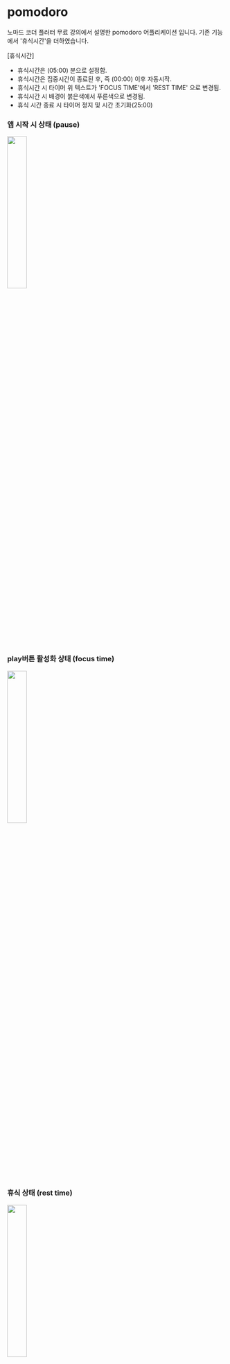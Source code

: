 # pomodoro

노마드 코더 플러터 무료 강의에서 설명한 pomodoro 어플리케이션 입니다.
기존 기능에서 '휴식시간'을 더하였습니다. 

[휴식시간]
 - 휴식시간은 (05:00) 분으로 설정함.
 - 휴식시간은 집중시간이 종료된 후, 즉 (00:00) 이후 자동시작.
 - 휴식시간 시 타이머 위 텍스트가 'FOCUS TIME'에서 'REST TIME' 으로 변경됨.
 - 휴식시간 시 배경이 붉은색에서 푸른색으로 변경됨.
 - 휴식 시간 종료 시 타이머 정지 및 시간 초기화(25:00)

### 앱 시작 시 상태 (pause)
<img src = "https://github.com/user-attachments/assets/a8fb8d7b-b42f-4493-ab50-85b21d1db16c" width="30%" height="30%">

### play버튼 활성화 상태 (focus time)
<img src = "https://github.com/user-attachments/assets/e1bf7ac5-b985-4847-8bcf-8c3ccbeba7b2" width="30%" height="30%">

### 휴식 상태 (rest time)
<img src = "https://github.com/user-attachments/assets/e26bab51-a4de-4187-9b18-a8ce74b9d97f" width="30%" height="30%">






